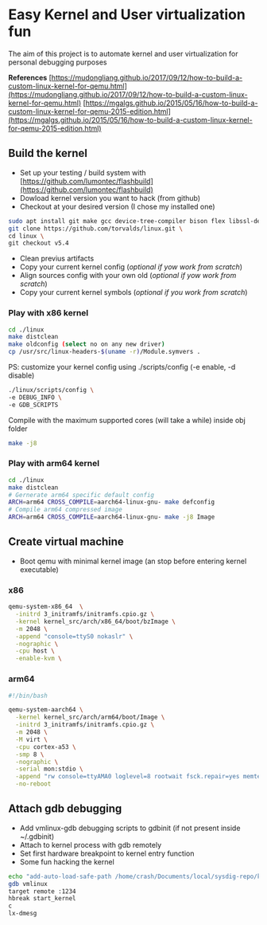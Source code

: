 # Easy Kernel and User virtualization fun

The aim of this project is to automate kernel and user virtualization for personal debugging purposes

**References**
[https://mudongliang.github.io/2017/09/12/how-to-build-a-custom-linux-kernel-for-qemu.html](https://mudongliang.github.io/2017/09/12/how-to-build-a-custom-linux-kernel-for-qemu.html)
[https://mgalgs.github.io/2015/05/16/how-to-build-a-custom-linux-kernel-for-qemu-2015-edition.html](https://mgalgs.github.io/2015/05/16/how-to-build-a-custom-linux-kernel-for-qemu-2015-edition.html)


## Build the kernel 

- Set up your testing / build system with [https://github.com/lumontec/flashbuild](https://github.com/lumontec/flashbuild)
- Dowload kernel version you want to hack (from github)
- Checkout at your desired version (I chose my installed one)

```bash
sudo apt install git make gcc device-tree-compiler bison flex libssl-dev libncurses-dev gcc-arm-linux-gnueabi gcc-aarch64-linux-gnu
git clone https://github.com/torvalds/linux.git \
cd linux \
git checkout v5.4
```
- Clean previus artifacts
- Copy your current kernel config (*optional if yow work from scratch*) 
- Align sources config with your own old (*optional if yow work from scratch*) 
- Copy your current kernel symbols (*optional if you work from scratch*) 


### Play with x86 kernel

```bash
cd ./linux
make distclean
make oldconfig (select no on any new driver)
cp /usr/src/linux-headers-$(uname -r)/Module.symvers .
```

PS: customize your kernel config using ./scripts/config (-e enable, -d disable) 

```bash
./linux/scripts/config \
-e DEBUG_INFO \
-e GDB_SCRIPTS
```

Compile with the maximum supported cores (will take a while) inside obj folder

```bash
make -j8
```

### Play with arm64 kernel

```bash
cd ./linux
make distclean
# Gernerate arm64 specific default config
ARCH=arm64 CROSS_COMPILE=aarch64-linux-gnu- make defconfig
# Compile arm64 compressed image
ARCH=arm64 CROSS_COMPILE=aarch64-linux-gnu- make -j8 Image
```



## Create virtual machine  

- Boot qemu with minimal kernel image (an stop before entering kernel executable)

### x86

```bash
qemu-system-x86_64  \
  -initrd 3_initramfs/initramfs.cpio.gz \
  -kernel kernel_src/arch/x86_64/boot/bzImage \
  -m 2048 \
  -append "console=ttyS0 nokaslr" \
  -nographic \
  -cpu host \
  -enable-kvm \
```

### arm64

```bash
#!/bin/bash

qemu-system-aarch64 \
  -kernel kernel_src/arch/arm64/boot/Image \
  -initrd 3_initramfs/initramfs.cpio.gz \
  -m 2048 \
  -M virt \
  -cpu cortex-a53 \
  -smp 8 \
  -nographic \
  -serial mon:stdio \
  -append "rw console=ttyAMA0 loglevel=8 rootwait fsck.repair=yes memtest=1" \
  -no-reboot
```

## Attach gdb debugging

- Add vmlinux-gdb debugging scripts to gdbinit (if not present inside ~/.gdbinit)
- Attach to kernel process with gdb remotely
- Set first hardware breakpoint to kernel entry function
- Some fun hacking the kernel 

```bash
echo "add-auto-load-safe-path /home/crash/Documents/local/sysdig-repo/kernvirt/linux/scripts/gdb/vmlinux-gdb.py"
gdb vmlinux
target remote :1234
hbreak start_kernel
c
lx-dmesg
```

